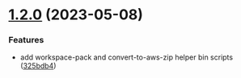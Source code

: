 # [1.2.0](https://github.com/asd-xiv/serverless-universal-packer/compare/v1.1.0...v1.2.0) (2023-05-08)


### Features

* add workspace-pack and convert-to-aws-zip helper bin scripts ([325bdb4](https://github.com/asd-xiv/serverless-universal-packer/commit/325bdb47ebbc70a698edbe635865f31c93d7ebe1))
